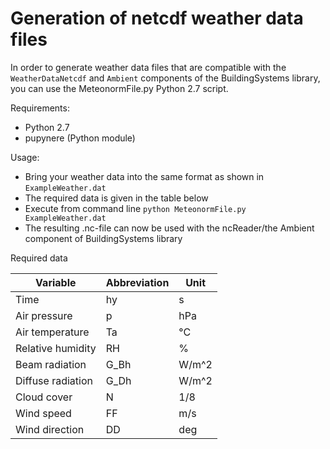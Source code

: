 # Generation of netcdf weather data files

In order to generate weather data files that are compatible with the `WeatherDataNetcdf` and `Ambient` components of the BuildingSystems library, you can use the MeteonormFile.py Python 2.7 script.

Requirements:
- Python 2.7
- pupynere (Python module)

Usage:
- Bring your weather data into the same format as shown in `ExampleWeather.dat`
- The required data is given in the table below
- Execute from command line `python MeteonormFile.py ExampleWeather.dat`
- The resulting .nc-file can now be used with the ncReader/the Ambient component of BuildingSystems library

Required data

| Variable          | Abbreviation | Unit  |
|-------------------|--------------|-------|
| Time              | hy           | s     |
| Air pressure      | p            | hPa   |
| Air temperature   | Ta           | °C    |
| Relative humidity | RH           | %     |
| Beam radiation    | G_Bh         | W/m^2 |
| Diffuse radiation | G_Dh         | W/m^2 |
| Cloud cover       | N            | 1/8   |
| Wind speed        | FF           | m/s   |
| Wind direction    | DD           | deg   |
